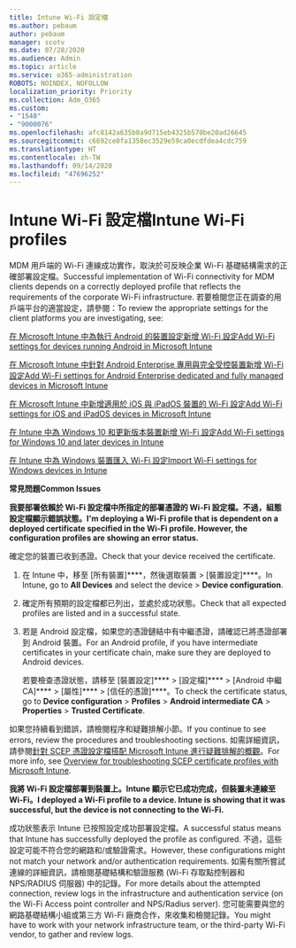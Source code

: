 ```yaml
---
title: Intune Wi-Fi 設定檔
ms.author: pebaum
author: pebaum
manager: scotv
ms.date: 07/28/2020
ms.audience: Admin
ms.topic: article
ms.service: o365-administration
ROBOTS: NOINDEX, NOFOLLOW
localization_priority: Priority
ms.collection: Adm_O365
ms.custom:
- "1548"
- "9000076"
ms.openlocfilehash: afc8142a635b8a9d715eb4325b570be20ad26645
ms.sourcegitcommit: c6692ce0fa1358ec3529e59ca0ecdfdea4cdc759
ms.translationtype: HT
ms.contentlocale: zh-TW
ms.lasthandoff: 09/14/2020
ms.locfileid: "47696252"
---
```

# <a name="intune-wi-fi-profiles"></a><span data-ttu-id="a70eb-102">Intune Wi-Fi 設定檔</span><span class="sxs-lookup"><span data-stu-id="a70eb-102">Intune Wi-Fi profiles</span></span>

<span data-ttu-id="a70eb-103">MDM 用戶端的 Wi-Fi 連線成功實作，取決於可反映企業 Wi-Fi 基礎結構需求的正確部署設定檔。</span><span class="sxs-lookup"><span data-stu-id="a70eb-103">Successful implementation of Wi-Fi connectivity for MDM clients depends on a correctly deployed profile that reflects the requirements of the corporate Wi-Fi infrastructure.</span></span> <span data-ttu-id="a70eb-104">若要檢閱您正在調查的用戶端平台的適當設定，請參閱：</span><span class="sxs-lookup"><span data-stu-id="a70eb-104">To review the appropriate settings for the client platforms you are investigating, see:</span></span> 

[<span data-ttu-id="a70eb-105">在 Microsoft Intune 中為執行 Android 的裝置設定新增 Wi-Fi 設定</span><span class="sxs-lookup"><span data-stu-id="a70eb-105">Add Wi-Fi settings for devices running Android in Microsoft Intune</span></span>](https://docs.microsoft.com/intune/wi-fi-settings-android)

[<span data-ttu-id="a70eb-106">在 Microsoft Intune 中針對 Android Enterprise 專用與完全受控裝置新增 Wi-Fi 設定</span><span class="sxs-lookup"><span data-stu-id="a70eb-106">Add Wi-Fi settings for Android Enterprise dedicated and fully managed devices in Microsoft Intune</span></span>](https://docs.microsoft.com/intune/wi-fi-settings-android-enterprise)

[<span data-ttu-id="a70eb-107">在 Microsoft Intune 中新增適用於 iOS 與 iPadOS 裝置的 Wi-Fi 設定</span><span class="sxs-lookup"><span data-stu-id="a70eb-107">Add Wi-Fi settings for iOS and iPadOS devices in Microsoft Intune</span></span>](https://docs.microsoft.com/intune/wi-fi-settings-ios)

[<span data-ttu-id="a70eb-108">在 Intune 中為 Windows 10 和更新版本裝置新增 Wi-Fi 設定</span><span class="sxs-lookup"><span data-stu-id="a70eb-108">Add Wi-Fi settings for Windows 10 and later devices in Intune</span></span>](https://docs.microsoft.com/intune/wi-fi-settings-windows)

[<span data-ttu-id="a70eb-109">在 Intune 中為 Windows 裝置匯入 Wi-Fi 設定</span><span class="sxs-lookup"><span data-stu-id="a70eb-109">Import Wi-Fi settings for Windows devices in Intune</span></span>](https://docs.microsoft.com/intune/wi-fi-settings-import-windows-8-1)

<span data-ttu-id="a70eb-110">**常見問題**</span><span class="sxs-lookup"><span data-stu-id="a70eb-110">**Common Issues**</span></span>

<span data-ttu-id="a70eb-111">**我要部署依賴於 Wi-Fi 設定檔中所指定的部署憑證的 Wi-Fi 設定檔。不過，組態設定檔顯示錯誤狀態。**</span><span class="sxs-lookup"><span data-stu-id="a70eb-111">**I'm deploying a Wi-Fi profile that is dependent on a deployed certificate specified in the Wi-Fi profile. However, the configuration profiles are showing an error status.**</span></span>

<span data-ttu-id="a70eb-112">確定您的裝置已收到憑證。</span><span class="sxs-lookup"><span data-stu-id="a70eb-112">Check that your device received the certificate.</span></span>

1. <span data-ttu-id="a70eb-113">在 Intune 中，移至 [所有裝置]\*\*\*\*，然後選取裝置 > [裝置設定]\*\*\*\*。</span><span class="sxs-lookup"><span data-stu-id="a70eb-113">In Intune, go to **All Devices** and select the device > **Device configuration**.</span></span>

2. <span data-ttu-id="a70eb-114">確定所有預期的設定檔都已列出，並處於成功狀態。</span><span class="sxs-lookup"><span data-stu-id="a70eb-114">Check that all expected profiles are listed and in a successful state.</span></span>

3. <span data-ttu-id="a70eb-115">若是 Android 設定檔，如果您的憑證鏈結中有中繼憑證，請確認已將憑證部署到 Android 裝置。</span><span class="sxs-lookup"><span data-stu-id="a70eb-115">For an Android profile, if you have intermediate certificates in your certificate chain, make sure they are deployed to Android devices.</span></span>

    <span data-ttu-id="a70eb-116">若要檢查憑證狀態，請移至 [裝置設定]\*\*\*\*  >  [設定檔]\*\*\*\*  >  [Android 中繼 CA]\*\*\*\*  >  [屬性]\*\*\*\*  >  [信任的憑證]\*\*\*\*。</span><span class="sxs-lookup"><span data-stu-id="a70eb-116">To check the certificate status, go to **Device configuration** > **Profiles** > **Android intermediate CA** > **Properties** > **Trusted Certificate**.</span></span>

<span data-ttu-id="a70eb-117">如果您持續看到錯誤，請檢閱程序和疑難排解小節。</span><span class="sxs-lookup"><span data-stu-id="a70eb-117">If you continue to see errors, review the procedures and troubleshooting sections.</span></span> <span data-ttu-id="a70eb-118">如需詳細資訊，請參閱[針對 SCEP 憑證設定檔搭配 Microsoft Intune 進行疑難排解的概觀](https://support.microsoft.com/help/4457481/troubleshooting-scep-certificate-profile-deployment-in-intune)。</span><span class="sxs-lookup"><span data-stu-id="a70eb-118">For more info, see [Overview for troubleshooting SCEP certificate profiles with Microsoft Intune](https://support.microsoft.com/help/4457481/troubleshooting-scep-certificate-profile-deployment-in-intune).</span></span>

<span data-ttu-id="a70eb-119">**我將 Wi-Fi 設定檔部署到裝置上。Intune 顯示它已成功完成，但裝置未連線至 Wi-Fi。**</span><span class="sxs-lookup"><span data-stu-id="a70eb-119">**I deployed a Wi-Fi profile to a device. Intune is showing that it was successful, but the device is not connecting to the Wi-Fi.**</span></span>

<span data-ttu-id="a70eb-120">成功狀態表示 Intune 已按照設定成功部署設定檔。</span><span class="sxs-lookup"><span data-stu-id="a70eb-120">A successful status means that Intune has successfully deployed the profile as configured.</span></span> <span data-ttu-id="a70eb-121">不過，這些設定可能不符合您的網路和/或驗證需求。</span><span class="sxs-lookup"><span data-stu-id="a70eb-121">However, these configurations might not match your network and/or authentication requirements.</span></span> <span data-ttu-id="a70eb-122">如需有關所嘗試連線的詳細資訊，請檢閱基礎結構和驗證服務 (Wi-Fi 存取點控制器和 NPS/RADIUS 伺服器) 中的記錄。</span><span class="sxs-lookup"><span data-stu-id="a70eb-122">For more details about the attempted connection, review logs in the infrastructure and authentication service (on the Wi-Fi Access point controller and NPS/Radius server).</span></span> <span data-ttu-id="a70eb-123">您可能需要與您的網路基礎結構小組或第三方 Wi-Fi 廠商合作，來收集和檢閱記錄。</span><span class="sxs-lookup"><span data-stu-id="a70eb-123">You might have to work with your network infrastructure team, or the third-party Wi-Fi vendor, to gather and review logs.</span></span>